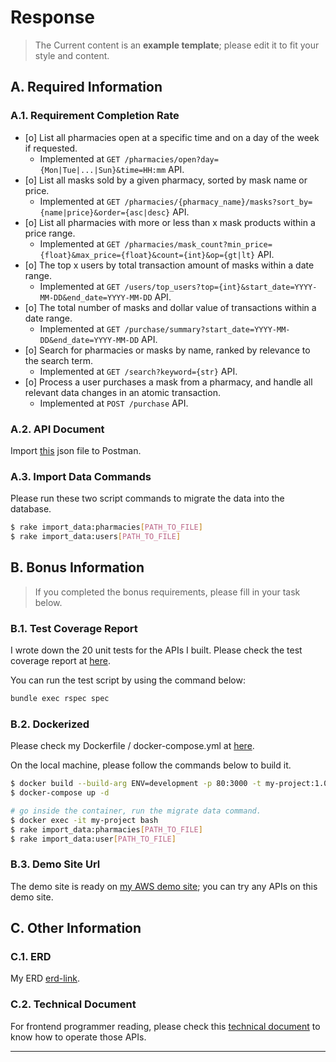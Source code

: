 # Response
> The Current content is an **example template**; please edit it to fit your style and content.
## A. Required Information
### A.1. Requirement Completion Rate
- [o] List all pharmacies open at a specific time and on a day of the week if requested.
  - Implemented at `GET /pharmacies/open?day={Mon|Tue|...|Sun}&time=HH:mm` API.
- [o] List all masks sold by a given pharmacy, sorted by mask name or price.
  - Implemented at `GET /pharmacies/{pharmacy_name}/masks?sort_by={name|price}&order={asc|desc}` API.
- [o] List all pharmacies with more or less than x mask products within a price range.
  - Implemented at `GET /pharmacies/mask_count?min_price={float}&max_price={float}&count={int}&op={gt|lt}` API.
- [o] The top x users by total transaction amount of masks within a date range.
  - Implemented at `GET /users/top_users?top={int}&start_date=YYYY-MM-DD&end_date=YYYY-MM-DD` API.
- [o] The total number of masks and dollar value of transactions within a date range.
  - Implemented at `GET /purchase/summary?start_date=YYYY-MM-DD&end_date=YYYY-MM-DD` API.
- [o] Search for pharmacies or masks by name, ranked by relevance to the search term.
  - Implemented at `GET /search?keyword={str}` API.
- [o] Process a user purchases a mask from a pharmacy, and handle all relevant data changes in an atomic transaction.
  - Implemented at `POST /purchase` API.
### A.2. API Document
Import [this](#api-document.md) json file to Postman.

### A.3. Import Data Commands
Please run these two script commands to migrate the data into the database.

```bash
$ rake import_data:pharmacies[PATH_TO_FILE]
$ rake import_data:users[PATH_TO_FILE]
```
## B. Bonus Information

>  If you completed the bonus requirements, please fill in your task below.
### B.1. Test Coverage Report

I wrote down the 20 unit tests for the APIs I built. Please check the test coverage report at [here](#test-coverage-report).

You can run the test script by using the command below:

```bash
bundle exec rspec spec
```

### B.2. Dockerized
Please check my Dockerfile / docker-compose.yml at [here](#dockerized).

On the local machine, please follow the commands below to build it.

```bash
$ docker build --build-arg ENV=development -p 80:3000 -t my-project:1.0.0 .  
$ docker-compose up -d

# go inside the container, run the migrate data command.
$ docker exec -it my-project bash
$ rake import_data:pharmacies[PATH_TO_FILE] 
$ rake import_data:user[PATH_TO_FILE]
```

### B.3. Demo Site Url

The demo site is ready on [my AWS demo site](#demo-site-url); you can try any APIs on this demo site.

## C. Other Information

### C.1. ERD

My ERD [erd-link](#erd-link).

### C.2. Technical Document

For frontend programmer reading, please check this [technical document](technical-document) to know how to operate those APIs.

- --
